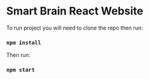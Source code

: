 # Smart Brain React Website

To run project you will need to clone the repo then run:


### `npm install`


Then run:
### `npm start`

